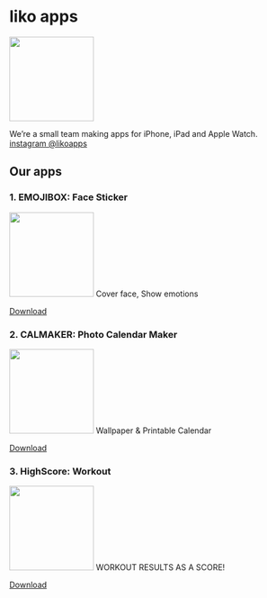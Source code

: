# liko apps
<a href="https://apps.apple.com/developer/junhyun-song/id1602669717"><img src="https://likoapps.github.io/apps/likoapps.png" width=150></a>

We’re a small team making apps for iPhone, iPad and Apple Watch.
<br>
[instagram @likoapps](https://www.instagram.com/likoapps/)
<br>

## Our apps

### 1. EMOJIBOX: Face Sticker
  <img src="https://likoapps.github.io/apps/emojibox.png" width=150>
  Cover face, Show emotions 

  <a href="https://apps.apple.com/app/id1624326541">Download</a>

### 2. CALMAKER: Photo Calendar Maker

  <img src="https://likoapps.github.io/apps/calmaker.png" width=150>
  Wallpaper & Printable Calendar

  <a href="https://apps.apple.com/app/id1602669715">Download</a>

### 3. HighScore: Workout

  <img src="https://likoapps.github.io/apps/highscore.png" width=150>
  WORKOUT RESULTS AS A SCORE!

  <a href="https://apps.apple.com/app/id1617645877">Download</a>




